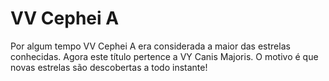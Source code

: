 # VV Cephei A

Por algum tempo VV Cephei A era considerada a maior das estrelas conhecidas.
Agora este título pertence a VY Canis Majoris. O motivo é que novas estrelas são
descobertas a todo instante!
